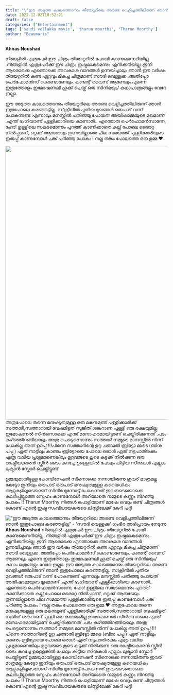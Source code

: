 ```yaml
---
title: "\"ഈ അടുത്ത കാലത്തൊന്നും തീയേറ്ററിലെ അരണ്ട വെളിച്ചത്തിലിരുന്ന് ഞാൻ ഇതുപോലെ കരഞ്ഞട്ടില്ല\" - 'സൗദി വെള്ളക്ക' ഗംഭീര അഭിപ്രായം നേടുന്നു"
date: 2022-12-02T10:52:21
draft: false
categories: ["Entertainment"]
tags: ['saudi vellakka movie', 'tharun moorthi', 'Tharun Moorthy']
author: "Beaumaris"
---
```


<strong>Ahnas Noushad</strong>

നിങ്ങളിൽ എത്രപേർ ഈ ചിത്രം തിയേറ്ററിൽ പോയി കാണുമെന്നറിയില്ല .നിങ്ങളിൽ എത്രപേർക്ക് ഈ ചിത്രം ഇഷ്ടമാകുമെന്നും എനിക്കറിയില്ല .ഇനി ആരൊക്കെ എന്തൊക്കെ അവകാശ വാദങ്ങൾ ഉന്നയിച്ചാലും ഞാൻ ഈ വർഷം തിയേറ്ററിൽ കണ്ട ഏറ്റവും മികച്ച ചിത്രമാണ് സൗദി വെള്ളക്ക .അതിപ്പോ പെർഫോമൻസ് കൊണ്ടാണേലും. കണ്ടന്റ് വൈസ് ആണേലും എന്നെ ഇത്രത്തോളം ഇമോഷണലി ഹുക്ക് ചെയ്ത് ഒരു സിനിമയും/ കഥാപാത്രങ്ങളും വേറേ ഇല്ലാ.

ഈ അടുത്ത കാലത്തൊന്നും തീയേറ്ററിലെ അരണ്ട വെളിച്ചത്തിലിരുന്ന് ഞാൻ ഇതുപോലെ കരഞ്ഞട്ടില്ല. സ്‌ക്രീനിൽ പുതിയ മുഖങ്ങൾ ഒരുപാട് വന്ന് പോകുന്നുണ്ട് എന്നാലും മനസ്സിൽ പതിഞ്ഞു പോയത് അയിഷാമ്മയുടെ മുഖമാണ് .എന്ത്‌ ഭംഗിയാണ് പുള്ളിക്കാരിയെ കാണാൻ.. എന്തൊരു പെർഫോമൻസാന്നേ, ഹോ! ഉള്ളിലെ സങ്കടമൊന്നും പുറത്ത് കാണിക്കാതെ കല്ല് പോലെ ഒരൊറ്റ നിൽപ്പാണ്, ഒറ്റക്ക് ആരുടേയും തുണയില്ലാതെ ചില സമയത്ത് പുള്ളിക്കാരിയുടെ ഇരുപ്പ് കാണുമ്പോൾ ചങ്ക് പറിഞ്ഞു പോകും ! നല്ല തങ്കം പോലത്തെ ഒരു ഉമ്മ ❤️

<img class="wp-image-364737 aligncenter" src="https://cdn.boolokam.com/articles/2022/12/dwwwww-227x300.jpg" alt="" width="643" height="850" />അതുപോലെ തന്നെ മനുഷ്യത്വമുള്ള ഒരു മകനുമുണ്ട് പുള്ളിക്കാരിക്ക് സത്താർ,സത്താറായി വേഷമിട്ടത് സുജിത് ശങ്കറാണ് പുള്ളി ഒരു രക്ഷയുമില്ല ഇമോഷണൽ സീൻസൊക്കെ എന്ത്‌ മനോഹരമായിട്ടാണ് ചെയ്തിരിക്കുന്നത് .പടം കഴിഞ്ഞിറങ്ങിയാലും അത്ര പെട്ടെന്നൊന്നും സത്താർ നമ്മുടെ മാനസ്സിൽ നിന്ന് പോകില്ല അത് ഉറപ്പ് !!!പിന്നെ സത്താറിന്റെ ഉറ്റ ചങ്ങാതി ബ്രിട്ടോ മ്മടെ (ബിനു പപ്പു ) ഏത് നാട്ടിലും കാണും ബ്രിട്ടോയെ പോലെ ഒരാൾ ഏത് നട്ടപാതിരക്കും എത്ര വലിയ പ്രശ്നമാണെങ്കിലും ഉറ്റവരുടെ കൂടെ കട്ടക്ക് നിൽക്കുന്ന ഒരു രാഷ്ട്രീയകാരൻ സ്ക്രീൻ ടൈം കുറച്ചേ ഉള്ളെങ്കിൽ പോലും കിട്ടിയ സീനുകൾ എല്ലാം ലുക്മാൻ സ്കോർ ചെയ്തിട്ടുണ്ട്

ഉമ്മയുമായിട്ടുള്ള കോമ്പിനേഷൻ സീനൊക്കെ നന്നായിരുന്നു ഇവര് മാത്രമല്ല കേട്ടോ ഇനിയും ഒരുപാട് ഒരുപാട് മനുഷ്യത്വമുള്ള കുറെയധികം ആളുകളിലൂടെയാണ് സിനിമ മുന്നോട്ട് പോകുന്നത് ഇവരുടെയൊക്കെ കലർപ്പില്ലാത്ത സ്നേഹം കാണുമ്പോൾ അറിയാതെ നമ്മുടെ കണ്ണും നിറഞ്ഞു പോകും !!
Tharun Moorthy നിങ്ങൾ പൊളിയാണ് മാഷേ വെറും രണ്ട് ചിത്രങ്ങൾ കൊണ്ട് എന്റെ ഇഷ്ട സംവിധായകരുടെ ലിസ്റ്റിലേക്ക് കേറി പറ്റി


!["ഈ അടുത്ത കാലത്തൊന്നും തീയേറ്ററിലെ അരണ്ട വെളിച്ചത്തിലിരുന്ന് ഞാൻ ഇതുപോലെ കരഞ്ഞട്ടില്ല" - 'സൗദി വെള്ളക്ക' ഗംഭീര അഭിപ്രായം നേടുന്നു](https://cdn.boolokam.com/articles/2022/12/dwwwww-227x300.jpg)**Ahnas Noushad** നിങ്ങളിൽ എത്രപേർ ഈ ചിത്രം തിയേറ്ററിൽ പോയി കാണുമെന്നറിയില്ല .നിങ്ങളിൽ എത്രപേർക്ക് ഈ ചിത്രം ഇഷ്ടമാകുമെന്നും എനിക്കറിയില്ല .ഇനി ആരൊക്കെ എന്തൊക്കെ അവകാശ വാദങ്ങൾ ഉന്നയിച്ചാലും ഞാൻ ഈ വർഷം തിയേറ്ററിൽ കണ്ട ഏറ്റവും മികച്ച ചിത്രമാണ് സൗദി വെള്ളക്ക .അതിപ്പോ പെർഫോമൻസ് കൊണ്ടാണേലും. കണ്ടന്റ് വൈസ് ആണേലും എന്നെ ഇത്രത്തോളം ഇമോഷണലി ഹുക്ക് ചെയ്ത് ഒരു സിനിമയും/ കഥാപാത്രങ്ങളും വേറേ ഇല്ലാ. ഈ അടുത്ത കാലത്തൊന്നും തീയേറ്ററിലെ അരണ്ട വെളിച്ചത്തിലിരുന്ന് ഞാൻ ഇതുപോലെ കരഞ്ഞട്ടില്ല. സ്‌ക്രീനിൽ പുതിയ മുഖങ്ങൾ ഒരുപാട് വന്ന് പോകുന്നുണ്ട് എന്നാലും മനസ്സിൽ പതിഞ്ഞു പോയത് അയിഷാമ്മയുടെ മുഖമാണ് .എന്ത്‌ ഭംഗിയാണ് പുള്ളിക്കാരിയെ കാണാൻ.. എന്തൊരു പെർഫോമൻസാന്നേ, ഹോ! ഉള്ളിലെ സങ്കടമൊന്നും പുറത്ത് കാണിക്കാതെ കല്ല് പോലെ ഒരൊറ്റ നിൽപ്പാണ്, ഒറ്റക്ക് ആരുടേയും തുണയില്ലാതെ ചില സമയത്ത് പുള്ളിക്കാരിയുടെ ഇരുപ്പ് കാണുമ്പോൾ ചങ്ക് പറിഞ്ഞു പോകും ! നല്ല തങ്കം പോലത്തെ ഒരു ഉമ്മ ❤️ അതുപോലെ തന്നെ മനുഷ്യത്വമുള്ള ഒരു മകനുമുണ്ട് പുള്ളിക്കാരിക്ക് സത്താർ,സത്താറായി വേഷമിട്ടത് സുജിത് ശങ്കറാണ് പുള്ളി ഒരു രക്ഷയുമില്ല ഇമോഷണൽ സീൻസൊക്കെ എന്ത്‌ മനോഹരമായിട്ടാണ് ചെയ്തിരിക്കുന്നത് .പടം കഴിഞ്ഞിറങ്ങിയാലും അത്ര പെട്ടെന്നൊന്നും സത്താർ നമ്മുടെ മാനസ്സിൽ നിന്ന് പോകില്ല അത് ഉറപ്പ് !!!പിന്നെ സത്താറിന്റെ ഉറ്റ ചങ്ങാതി ബ്രിട്ടോ മ്മടെ (ബിനു പപ്പു ) ഏത് നാട്ടിലും കാണും ബ്രിട്ടോയെ പോലെ ഒരാൾ ഏത് നട്ടപാതിരക്കും എത്ര വലിയ പ്രശ്നമാണെങ്കിലും ഉറ്റവരുടെ കൂടെ കട്ടക്ക് നിൽക്കുന്ന ഒരു രാഷ്ട്രീയകാരൻ സ്ക്രീൻ ടൈം കുറച്ചേ ഉള്ളെങ്കിൽ പോലും കിട്ടിയ സീനുകൾ എല്ലാം ലുക്മാൻ സ്കോർ ചെയ്തിട്ടുണ്ട് ഉമ്മയുമായിട്ടുള്ള കോമ്പിനേഷൻ സീനൊക്കെ നന്നായിരുന്നു ഇവര് മാത്രമല്ല കേട്ടോ ഇനിയും ഒരുപാട് ഒരുപാട് മനുഷ്യത്വമുള്ള കുറെയധികം ആളുകളിലൂടെയാണ് സിനിമ മുന്നോട്ട് പോകുന്നത് ഇവരുടെയൊക്കെ കലർപ്പില്ലാത്ത സ്നേഹം കാണുമ്പോൾ അറിയാതെ നമ്മുടെ കണ്ണും നിറഞ്ഞു പോകും !! Tharun Moorthy നിങ്ങൾ പൊളിയാണ് മാഷേ വെറും രണ്ട് ചിത്രങ്ങൾ കൊണ്ട് എന്റെ ഇഷ്ട സംവിധായകരുടെ ലിസ്റ്റിലേക്ക് കേറി പറ്റി
